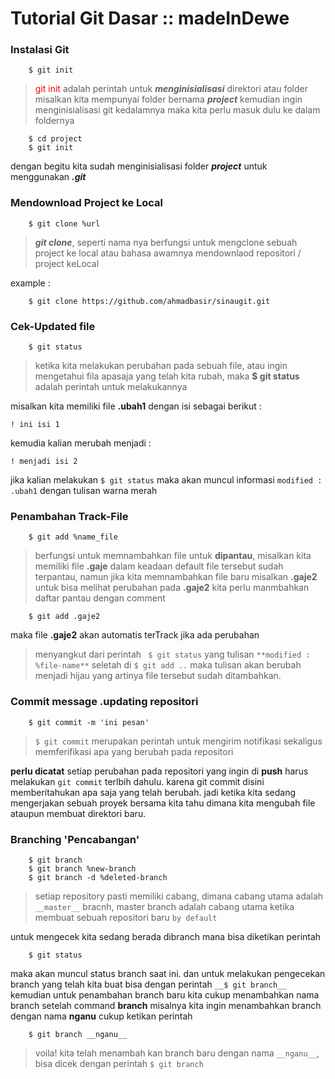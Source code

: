 
# Tutorial Git __Dasar__ :: madeInDewe

### Instalasi Git

```
	$ git init
```
> <span style="color:red">git init</span> adalah perintah untuk **_menginisialisasi_** direktori atau folder
> misalkan kita mempunyai folder bernama **_project_** kemudian ingin menginisialisasi
> git kedalamnya maka kita perlu masuk dulu ke dalam foldernya
```
	$ cd project
	$ git init
```
dengan begitu kita sudah menginisialisasi folder **_project_** untuk menggunakan **_.git_**



### Mendownload Project ke Local

```
	$ git clone %url
```
> __*git clone*__, seperti nama nya berfungsi untuk mengclone sebuah project ke local
> atau bahasa awamnya mendownlaod repositori / project keLocal

example :
```
	$ git clone https://github.com/ahmadbasir/sinaugit.git
```

### Cek-Updated file
```
	$ git status
```
> ketika kita melakukan perubahan pada sebuah file, atau ingin mengetahui fila apasaja yang telah kita rubah, maka __$ git status__ adalah perintah untuk melakukannya

misalkan kita memiliki file __.ubah1__ dengan isi sebagai berikut :
```
! ini isi 1
```
kemudia kalian merubah menjadi :
```
! menjadi isi 2
```
jika kalian melakukan ```$ git status``` maka akan muncul informasi ```modified : .ubah1``` dengan tulisan warna merah

### Penambahan Track-File

```
	$ git add %name_file
```
> berfungsi untuk memnambahkan file untuk __dipantau__, misalkan kita memiliki file __.gaje__ dalam keadaan default file tersebut sudah terpantau, namun jika kita memnambahkan file baru misalkan __.gaje2__ untuk bisa melihat perubahan pada __.gaje2__ kita perlu manmbahkan daftar pantau dengan comment

```
	$ git add .gaje2
```
maka file __.gaje2__ akan automatis terTrack jika ada perubahan

> menyangkut dari perintah ``` $ git status``` yang tulisan ```**modified : %file-name**``` seletah di ```$ git add ..``` maka tulisan akan berubah menjadi hijau yang artinya file tersebut sudah ditambahkan.


### Commit message .updating repositori
```
	$ git commit -m 'ini pesan'
```
> ```$ git commit``` merupakan perintah untuk mengirim notifikasi sekaligus memferifikasi apa yang berubah pada repositori

__perlu dicatat__ setiap perubahan pada repositori yang ingin di __push__ harus melakukan ```git commit``` terlbih dahulu. karena git commit disini memberitahukan apa saja yang telah berubah. jadi ketika kita sedang mengerjakan sebuah proyek bersama kita tahu dimana kita mengubah file ataupun membuat direktori baru.


### Branching 'Pencabangan'
```
	$ git branch
	$ git branch %new-branch
	$ git branch -d %deleted-branch
```
> setiap repository pasti memiliki cabang, dimana cabang utama adalah ```__master__``` bracnh, master branch adalah cabang utama ketika membuat sebuah repositori baru ```by default```

untuk mengecek kita sedang berada dibranch mana bisa diketikan perintah
```
	$ git status
```
maka akan muncul status branch saat ini. dan untuk melakukan pengecekan branch yang telah kita buat bisa dengan perintah ```__$ git branch__``` kemudian untuk penambahan branch baru kita cukup menambahkan nama branch setelah command __branch__ misalnya kita ingin menambahkan branch dengan nama __nganu__ cukup ketikan perintah

```
	$ git branch __nganu__
```
> voila! kita telah menambah kan branch baru dengan nama ```__nganu__```, bisa dicek dengan perintah ```$ git branch```